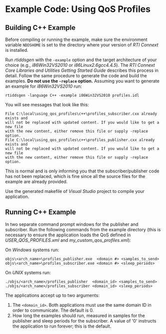 # Example Code: Using QoS Profiles

## Building C++ Example
Before compiling or running the example, make sure the environment variable
`NDDSHOME` is set to the directory where your version of *RTI Connext* is
installed.

Run *rtiddsgen* with the `-example` option and the target architecture of your
choice (e.g., *i86Win32VS2010* or *i86Linux2.6gcc4.4.5*). The *RTI Connext Core
Libraries and Utilities Getting Started Guide* describes this process in detail.
Follow the same procedure to generate the code and build the examples. **Do not
use the `-replace` option.** Assuming you want to generate an example for
*i86Win32VS2010* run:
```
rtiddsgen -language C++ -example i86Win32VS2010 profiles.idl
```

You will see messages that look like this:
```
File C:\local\using_qos_profiles\c++\profiles_subscriber.cxx already exists and
will not be replaced with updated content. If you would like to get a new file
with the new content, either remove this file or supply -replace option.
File C:\local\using_qos_profiles\c++\profiles_publisher.cxx already exists and
will not be replaced with updated content. If you would like to get a new file
with the new content, either remove this file or supply -replace option.
```

This is normal and is only informing you that the subscriber/publisher code has
not been replaced, which is fine since all the source files for the example are
already provided.

Use the generated makefile of *Visual Studio* project to compile your
application.

## Running C++ Example
In two separate command prompt windows for the publisher and subscriber. Run
the following commands from the example directory (this is necessary to ensure
the application loads the QoS defined in *USER_QOS_PROFILES.xml* and
*my_custom_qos_profiles.xml*):

On *Windows* systems run:
```
objs\<arch_name>\profiles_publisher.exe  <domain #> <samples_to_send>
objs\<arch_name>\profiles_subscriber.exe <domain #> <sleep_periods>
```

On *UNIX* systems run:
```
./objs/<arch_name>/profiles_publisher  <domain_id> <samples_to_send>
./objs/<arch_name>/profiles_subscriber <domain_id> <sleep_periods>
```

The applications accept up to two arguments:

1. The `<domain_id>`. Both applications must use the same domain ID in order to
communicate. The default is 0.
2. How long the examples should run, measured in samples for the publisher
and sleep periods for the subscriber. A value of '0' instructs the
application to run forever; this is the default.
